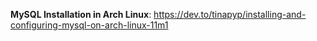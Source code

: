 **MySQL Installation in Arch Linux**: https://dev.to/tinapyp/installing-and-configuring-mysql-on-arch-linux-11m1
